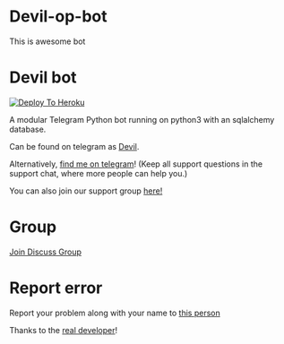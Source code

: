 # Devil-op-bot
This is awesome bot 


# Devil bot 

[![Deploy To Heroku](https://www.herokucdn.com/deploy/button.svg)](https://dashboard.heroku.com/new?template=https%3A%2F%2Fgithub.com%2FYuvika56%2Fdevil-op-bot)

A modular Telegram Python bot running on python3 with an sqlalchemy database.

Can be found on telegram as [Devil](https://t.me/Devil_op_yuvika_bot).

Alternatively, [find me on telegram](https://t.me/Queen_bts_lover)! (Keep all support questions in the support chat, where more people can help you.)

You can also join our support group [here!](https://t.me/Devil_op_yuvika_bot)

# Group
[Join Discuss Group](https://t.me/devilopbotyuvika)

# Report error
Report your problem along with your name to [this person](https://t.me/Queen_bts_lover)


Thanks to the [real developer](https://t.me/Queen_bts_lover)!

